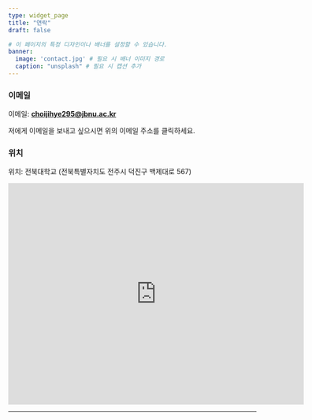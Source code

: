 ```yaml
---
type: widget_page
title: "연락"
draft: false

# 이 페이지의 특정 디자인이나 배너를 설정할 수 있습니다.
banner:
  image: 'contact.jpg' # 필요 시 배너 이미지 경로
  caption: "unsplash" # 필요 시 캡션 추가
---
```



### 이메일
<p>이메일: <strong><a href="mailto:choijihye295@jbnu.ac.kr">choijihye295@jbnu.ac.kr</a></strong></p>
<p>저에게 이메일을 보내고 싶으시면 위의 이메일 주소를 클릭하세요.</p>

### 위치
<p>위치: 전북대학교 (전북특별자치도 전주시 덕진구 백제대로 567) </p>
<iframe src="https://www.google.com/maps/embed?pb=!1m18!1m12!1m3!1d6468.178330962607!2d127.12309818395724!3d35.846817099999996!2m3!1f0!2f0!3f0!3m2!1i1024!2i768!4f13.1!3m3!1m2!1s0x35702334621b3bb9%3A0xd2ef0eee158844e1!2z7KCE67aB64yA7ZWZ6rWQIOyghOyjvOy6oO2NvOyKpA!5e0!3m2!1sko!2skr!4v1727436926324!5m2!1sko!2skr" width="600" height="450" style="border:0;" allowfullscreen="" loading="lazy" referrerpolicy="no-referrer-when-downgrade"></iframe>

---
